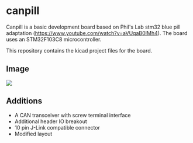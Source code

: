 # canpill
Canpill is a basic development board based on Phil's Lab stm32 blue pill adaptation (https://www.youtube.com/watch?v=aVUqaB0IMh4). The board uses an STM32F103C8 microcontroller.

This repository contains the kicad project files for the board.

## Image
![](images/canpill.heic)

## Additions
- A CAN transceiver with screw terminal interface
- Additional header IO breakout
- 10 pin J-Link compatible connector
- Modified layout

